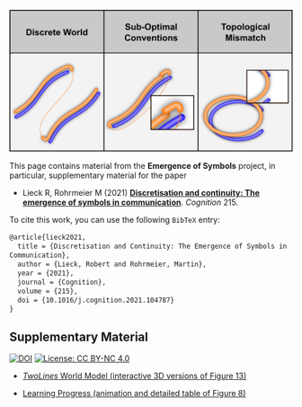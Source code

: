 ![three_cases_framed](three_cases_framed.png)

This page contains material from the **Emergence of Symbols** project, in particular, supplementary material for the paper

* Lieck R, Rohrmeier M (2021) [**Discretisation and continuity: The emergence of symbols in communication**](https://www.sciencedirect.com/science/article/pii/S0010027721002067). *Cognition* 215.

To cite this work, you can use the following `BibTeX` entry:

```
@article{lieck2021,
  title = {Discretisation and Continuity: The Emergence of Symbols in Communication},
  author = {Lieck, Robert and Rohrmeier, Martin},
  year = {2021},
  journal = {Cognition},
  volume = {215},
  doi = {10.1016/j.cognition.2021.104787}
}
```

## Supplementary Material

[![DOI](https://zenodo.org/badge/DOI/10.5281/zenodo.4717800.svg)](https://doi.org/10.5281/zenodo.4717800)
[![License: CC BY-NC 4.0](https://img.shields.io/badge/License-CC%20BY--NC%204.0-lightgrey.svg)](https://creativecommons.org/licenses/by-nc/4.0/)

 - [*TwoLines* World Model (interactive 3D versions of Figure 13)](https://robert-lieck.github.io/emergence-of-symbols/two_lines/)

 - [Learning Progress (animation and detailed table of Figure 8)](https://robert-lieck.github.io/emergence-of-symbols/learning_progress)

